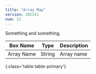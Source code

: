 ```yaml
---
title: "Array Map"
version: 202241
num: 12
---
```


Something and something.

| Box Name | Type | Description | 
|-------|--------|--------
Array Name | String | Array name
{:class='table table-primary'}







